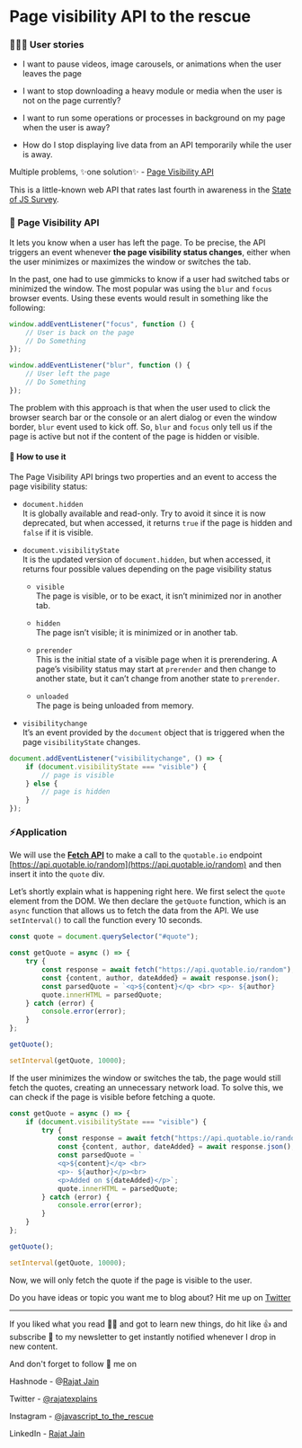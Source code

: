 # Page visibility API to the rescue

### 🙋🏻‍♂️ User stories

*   I want to pause videos, image carousels, or animations when the user leaves the page
    
*   I want to stop downloading a heavy module or media when the user is not on the page currently?
    
*   I want to run some operations or processes in background on my page when the user is away?
    
*   How do I stop displaying live data from an API temporarily while the user is away.
    

Multiple problems, ✨one solution✨ - [Page Visibility API](https://developer.mozilla.org/en-US/docs/Web/API/Page_Visibility_API)

This is a little-known web API that rates last fourth in awareness in the [State of JS Survey](https://2021.stateofjs.com/en-US/features).

### 🏅 Page Visibility API

It lets you know when a user has left the page. To be precise, the API triggers an event whenever **the page visibility status changes**, either when the user minimizes or maximizes the window or switches the tab.

In the past, one had to use gimmicks to know if a user had switched tabs or minimized the window. The most popular was using the `blur` and `focus` browser events. Using these events would result in something like the following:

```javascript
window.addEventListener("focus", function () {
    // User is back on the page
    // Do Something
});

window.addEventListener("blur", function () {
    // User left the page
    // Do Something
});
```

The problem with this approach is that when the user used to click the browser search bar or the console or an alert dialog or even the window border, `blur` event used to kick off. So, `blur` and `focus` only tell us if the page is active but not if the content of the page is hidden or visible.

#### 💪 How to use it

The Page Visibility API brings two properties and an event to access the page visibility status:

*   `document.hidden`  
    It is globally available and read-only. Try to avoid it since it is now deprecated, but when accessed, it returns `true` if the page is hidden and `false` if it is visible.
    
*   `document.visibilityState`  
    It is the updated version of `document.hidden`, but when accessed, it returns four possible values depending on the page visibility status
    
    *   `visible`  
        The page is visible, or to be exact, it isn’t minimized nor in another tab.
        
    *   `hidden`  
        The page isn’t visible; it is minimized or in another tab.
        
    *   `prerender`  
        This is the initial state of a visible page when it is prerendering. A page’s visibility status may start at `prerender` and then change to another state, but it can’t change from another state to `prerender`.
        
    *   `unloaded`  
        The page is being unloaded from memory.
        
*   `visibilitychange`  
    It’s an event provided by the `document` object that is triggered when the page `visibilityState` changes.
    

```javascript
document.addEventListener("visibilitychange", () => {
    if (document.visibilityState === "visible") {
        // page is visible
    } else {
        // page is hidden
    }
});
```

### ⚡️Application

We will use the [**Fetch API**](https://developer.mozilla.org/en-US/docs/Web/API/Fetch_API) to make a call to the `quotable.io` endpoint [https://api.quotable.io/random](https://api.quotable.io/random) and then insert it into the `quote` div.

Let’s shortly explain what is happening right here. We first select the `quote` element from the DOM. We then declare the `getQuote` function, which is an `async` function that allows us to fetch the data from the API. We use `setInterval()` to call the function every 10 seconds.

```javascript
const quote = document.querySelector("#quote");

const getQuote = async () => {
    try {
        const response = await fetch("https://api.quotable.io/random");
        const {content, author, dateAdded} = await response.json();
        const parsedQuote = `<q>${content}</q> <br> <p>- ${author}      </p><br><p>Added on ${dateAdded}</p>`;
        quote.innerHTML = parsedQuote;
    } catch (error) {
        console.error(error);
    }
};

getQuote();

setInterval(getQuote, 10000);
```

If the user minimizes the window or switches the tab, the page would still fetch the quotes, creating an unnecessary network load. To solve this, we can check if the page is visible before fetching a quote.

```javascript
const getQuote = async () => {
    if (document.visibilityState === "visible") {
        try {
            const response = await fetch("https://api.quotable.io/random");
            const {content, author, dateAdded} = await response.json();
            const parsedQuote = `
            <q>${content}</q> <br> 
            <p>- ${author}</p><br> 
            <p>Added on ${dateAdded}</p>`;
            quote.innerHTML = parsedQuote;
        } catch (error) {
            console.error(error);
        }
    }
};

getQuote();

setInterval(getQuote, 10000);
```

Now, we will only fetch the quote if the page is visible to the user.

Do you have ideas or topic you want me to blog about? Hit me up on [Twitter](https://twitter.com/rajatexplains)

---

If you liked what you read 🧑‍🏫 and got to learn new things, do hit like 👍 and subscribe 🔖 to my newsletter to get instantly notified whenever I drop in new content.

And don't forget to follow 🚀 me on

Hashnode - @[Rajat Jain](@rajatexplains)

Twitter - [@rajatexplains](https://twitter.com/rajatexplains)

Instagram - [@javascript\_to\_the\_rescue](https://instagram.com/javascript_to_the_rescue)

LinkedIn - [Rajat Jain](https://www.linkedin.com/in/rajatjain-21/)